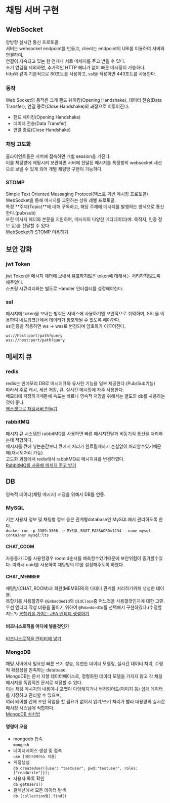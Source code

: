 # 채팅 서버 구현
## WebSocket
양방향 실시간 통신 프로토콜.  
서버는 websocket endpoint를 만들고, client는 endpoint의 URI를 이용하여 서버와 연결하여,  
연결이 지속되고 있는 한 언제나 서로 메세지를 주고 받을 수 있다.  
초기 연결을 제외하면, 추가적인 HTTP 헤더가 없어 빠른 메시징이 가능하다.  
http와 같이 기본적으로 80포트를 사용하고, ssl을 적용하면 443포트를 사용한다.  

### 동작
Web Socket의 동작은 크게 핸드 쉐이킹(Opening Handshake), 데이터 전송(Data Transfer), 연결 종료(Close Handshake)의 과정으로 이루어진다.  
- 핸드 쉐이킹(Opening Handshake)  
- 데이터 전송(Data Transfer)  
- 연결 종료(Close Handshake)  

### 채팅 고도화
클라이언트들은 서버에 접속하면 개별 session을 가진다.  
이를 채팅방에 매핑시켜 보관하면 서버에 전달된 메시지를 특정방의 websocket 세션으로 보낼 수 있게 되어 개별 채팅방 구현이 가능하다.  

### STOMP
Simple Text Oriented Messaging Protocol(텍스트 기반 메시징 프로토콜)  
WebSocket을 통해 메시지를 교환하는 상위 레벨 프로토콜.  
특정 **주제(Topic)**에 대해 구독하고, 해당 주제에 메시지를 발행하는 방식으로 통신한다.(pub/sub)  
또한 메시지 헤더와 본문을 지원하여, 메시지의 다양한 메타데이터(예: 목적지, 인증 정보 등)를 전달할 수 있다.  
[WebSocket과 STOMP 이용하기](https://innu3368.tistory.com/213)  

## 보안 강화
### jwt Token
jwt Token을 메시지 헤더에 보내서 유효하지않은 token에 대해서는 처리하지않도록 해주었다.  
스프링 시큐리티와는 별도로 Handler 인터셉터를 설정해야한다.  

### ssl
메시지에 token을 보내는 방식은 서비스에 사용하기엔 보안적으로 취약하며, SSL을 이용하여 네트워크단에서 데이터가 암호화될 수 있도록 해야한다.  
ssl인증을 적용하면 ws -> wss로 변경되며 암호화가 이루어진다.  
~~~
ws://host:port/path?query
wss://host:port/path?query
~~~

## 메세지 큐
### redis
redis는 인메모리 DB로 메시지큐와 유사한 기능을 일부 제공한다.(Pub/Sub기능)  
따라서 주로 캐시, 세션 저장, 큐, 실시간 메시징에 자주 사용한다.  
메모리에 저장하기때문에 속도는 빠르나 영속적 저장을 위해서는 별도의 db를 사용하는 것이 좋다.  
[웹소켓으로 채팅서버 만들기](https://www.daddyprogrammer.org/post/4077/spring-websocket-chatting/)

### rabbitMQ
메시지 큐 시스템인 rabbitMQ를 사용하면 빠른 메시지전달과 비동기식 통신을 처리하는데 적합하다.  
메시지를 큐에 넣는순간부터 큐에서 처리가 완료될때까지 손실없이 처리할수있기때문에(재시도처리 가능)  
고도화 과정에서 redis에서 rabbitMQ로 메시지큐를 변경하였다.  
[RabbitMQ를 사용해 메세지 주고 받기](https://velog.io/@power0080/Message-QueueRabbitMQ를-사용해-메세지-주고-받기)

## DB
영속적 데이터(채팅 메시지) 저장을 위해서 DB를 연동.  
### MySQL
기본 사용자 정보 및 채팅방 정보 등은 관계형database인 MySQL에서 관리하도록 한다.  
`docker run -p 3309:3306 -e MYSQL_ROOT_PASSWORD=1234 --name mysql-container mysql:lts`  

#### CHAT_COOM
자동증가 ID를 사용할경우 roomId순서를 예측할수있기때문에 보안위험이 증가할수있다. 따라서 uuid를 사용하여 채팅방의 ID를 설정해주도록 하였다.  

#### CHAT_MEMBER
채팅방(CHAT_ROOM)과 회원(MEMBER)의 다대다 관계를 처리하기위해 생성한 테이블.  
복합키를 사용할경우 `@EmbeddedId`와 `@IdClass`중 어느것을 사용할것인지에 대한 고민.  
우선 엔티티 작성 비용을 줄이기 위하여 `@EmbeddedId`를 선택해서 구현하였다.(수정할지도?)
[복합키를 가지는 JPA 엔티티 생성하기](https://woo-chang.tistory.com/43)

#### 비즈니스로직을 어디에 넣을것인가
[비즈니스로직을 엔티티에 넣기](https://velog.io/@kevin_/엔티티에-비즈니스-로직-찬반)  

### MongoDB
채팅 서버에서 필요한 빠른 쓰기 성능, 유연한 데이터 모델링, 실시간 데이터 처리, 수평적 확장성을 만족하는 database.  
MongoDB는 문서 지향 데이터베이스로, 정형화된 데이터 모델을 가지지 않고 각 채팅 메시지를 독립적인 문서로 저장할 수 있다.  
이는 채팅 메시지의 내용이나 포맷이 다양해지거나 변경되어도(이미지 등) 쉽게 데이터를 저장하고 관리할 수 있으며,  
여러 테이블 간에 조인 작업을 할 필요가 없어서 읽기/쓰기 처리가 빨라 대용량의 실시간 메시징 시스템에 적합하다.  
[MongoDB 설치법](https://www.mongodb.com/ko-kr/docs/manual/tutorial/install-mongodb-community-with-docker/)

#### 명령어 모음
- mongodb 접속  
`mongosh`  
- 데이터베이스 생성 및 접속  
`use [데이터베이스 이름]`  
- 계정생성  
`db.createUser({user: "testuser", pwd:"testuser", roles:["readWrite"]});`  
- 사용자 목록 확인  
`db.getUsers()`  
- 컬렉션에서 모든 데이터 탐색  
`db.[collection명].find()`  